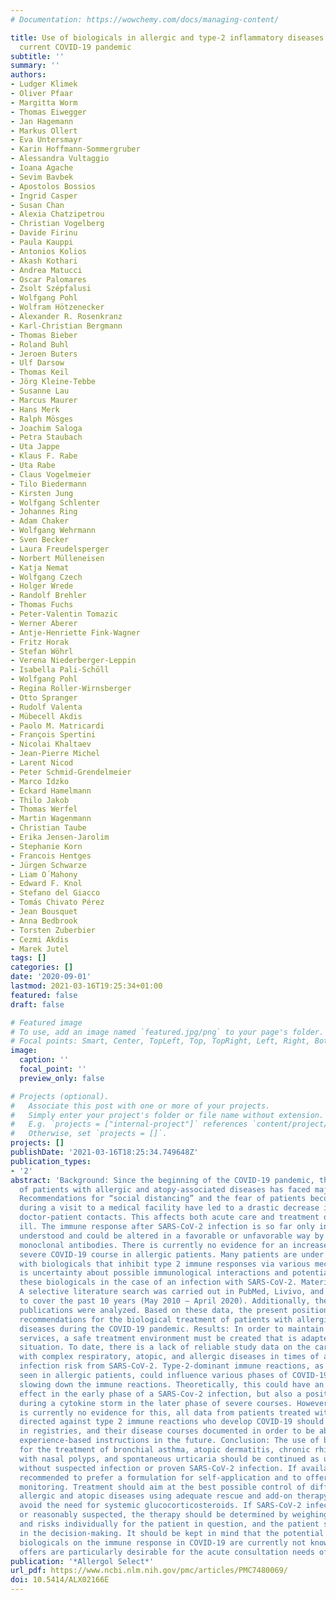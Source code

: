 ```yaml
---
# Documentation: https://wowchemy.com/docs/managing-content/

title: Use of biologicals in allergic and type-2 inflammatory diseases during the
  current COVID-19 pandemic
subtitle: ''
summary: ''
authors:
- Ludger Klimek
- Oliver Pfaar
- Margitta Worm
- Thomas Eiwegger
- Jan Hagemann
- Markus Ollert
- Eva Untersmayr
- Karin Hoffmann-Sommergruber
- Alessandra Vultaggio
- Ioana Agache
- Sevim Bavbek
- Apostolos Bossios
- Ingrid Casper
- Susan Chan
- Alexia Chatzipetrou
- Christian Vogelberg
- Davide Firinu
- Paula Kauppi
- Antonios Kolios
- Akash Kothari
- Andrea Matucci
- Oscar Palomares
- Zsolt Szépfalusi
- Wolfgang Pohl
- Wolfram Hötzenecker
- Alexander R. Rosenkranz
- Karl-Christian Bergmann
- Thomas Bieber
- Roland Buhl
- Jeroen Buters
- Ulf Darsow
- Thomas Keil
- Jörg Kleine-Tebbe
- Susanne Lau
- Marcus Maurer
- Hans Merk
- Ralph Mösges
- Joachim Saloga
- Petra Staubach
- Uta Jappe
- Klaus F. Rabe
- Uta Rabe
- Claus Vogelmeier
- Tilo Biedermann
- Kirsten Jung
- Wolfgang Schlenter
- Johannes Ring
- Adam Chaker
- Wolfgang Wehrmann
- Sven Becker
- Laura Freudelsperger
- Norbert Mülleneisen
- Katja Nemat
- Wolfgang Czech
- Holger Wrede
- Randolf Brehler
- Thomas Fuchs
- Peter-Valentin Tomazic
- Werner Aberer
- Antje-Henriette Fink-Wagner
- Fritz Horak
- Stefan Wöhrl
- Verena Niederberger-Leppin
- Isabella Pali-Schöll
- Wolfgang Pohl
- Regina Roller-Wirnsberger
- Otto Spranger
- Rudolf Valenta
- Mübecell Akdis
- Paolo M. Matricardi
- François Spertini
- Nicolai Khaltaev
- Jean-Pierre Michel
- Larent Nicod
- Peter Schmid-Grendelmeier
- Marco Idzko
- Eckard Hamelmann
- Thilo Jakob
- Thomas Werfel
- Martin Wagenmann
- Christian Taube
- Erika Jensen-Jarolim
- Stephanie Korn
- Francois Hentges
- Jürgen Schwarze
- Liam O´Mahony
- Edward F. Knol
- Stefano del Giacco
- Tomás Chivato Pérez
- Jean Bousquet
- Anna Bedbrook
- Torsten Zuberbier
- Cezmi Akdis
- Marek Jutel
tags: []
categories: []
date: '2020-09-01'
lastmod: 2021-03-16T19:25:34+01:00
featured: false
draft: false

# Featured image
# To use, add an image named `featured.jpg/png` to your page's folder.
# Focal points: Smart, Center, TopLeft, Top, TopRight, Left, Right, BottomLeft, Bottom, BottomRight.
image:
  caption: ''
  focal_point: ''
  preview_only: false

# Projects (optional).
#   Associate this post with one or more of your projects.
#   Simply enter your project's folder or file name without extension.
#   E.g. `projects = ["internal-project"]` references `content/project/deep-learning/index.md`.
#   Otherwise, set `projects = []`.
projects: []
publishDate: '2021-03-16T18:25:34.749648Z'
publication_types:
- '2'
abstract: 'Background: Since the beginning of the COVID-19 pandemic, the treatment
  of patients with allergic and atopy-associated diseases has faced major challenges.
  Recommendations for “social distancing” and the fear of patients becoming infected
  during a visit to a medical facility have led to a drastic decrease in personal
  doctor-patient contacts. This affects both acute care and treatment of the chronically
  ill. The immune response after SARS-CoV-2 infection is so far only insufficiently
  understood and could be altered in a favorable or unfavorable way by therapy with
  monoclonal antibodies. There is currently no evidence for an increased risk of a
  severe COVID-19 course in allergic patients. Many patients are under ongoing therapy
  with biologicals that inhibit type 2 immune responses via various mechanisms. There
  is uncertainty about possible immunological interactions and potential risks of
  these biologicals in the case of an infection with SARS-CoV-2. Materials and methods:
  A selective literature search was carried out in PubMed, Livivo, and the internet
  to cover the past 10 years (May 2010 – April 2020). Additionally, the current German-language
  publications were analyzed. Based on these data, the present position paper provides
  recommendations for the biological treatment of patients with allergic and atopy-associated
  diseases during the COVID-19 pandemic. Results: In order to maintain in-office consultation
  services, a safe treatment environment must be created that is adapted to the pandemic
  situation. To date, there is a lack of reliable study data on the care for patients
  with complex respiratory, atopic, and allergic diseases in times of an imminent
  infection risk from SARS-CoV-2. Type-2-dominant immune reactions, as they are frequently
  seen in allergic patients, could influence various phases of COVID-19, e.g., by
  slowing down the immune reactions. Theoretically, this could have an unfavorable
  effect in the early phase of a SARS-Cov-2 infection, but also a positive effect
  during a cytokine storm in the later phase of severe courses. However, since there
  is currently no evidence for this, all data from patients treated with a biological
  directed against type 2 immune reactions who develop COVID-19 should be collected
  in registries, and their disease courses documented in order to be able to provide
  experience-based instructions in the future. Conclusion: The use of biologicals
  for the treatment of bronchial asthma, atopic dermatitis, chronic rhinosinusitis
  with nasal polyps, and spontaneous urticaria should be continued as usual in patients
  without suspected infection or proven SARS-CoV-2 infection. If available, it is
  recommended to prefer a formulation for self-application and to offer telemedical
  monitoring. Treatment should aim at the best possible control of difficult-to-control
  allergic and atopic diseases using adequate rescue and add-on therapy and should
  avoid the need for systemic glucocorticosteroids. If SARS-CoV-2 infection is proven
  or reasonably suspected, the therapy should be determined by weighing the benefits
  and risks individually for the patient in question, and the patient should be involved
  in the decision-making. It should be kept in mind that the potential effects of
  biologicals on the immune response in COVID-19 are currently not known. Telemedical
  offers are particularly desirable for the acute consultation needs of suitable patients.'
publication: '*Allergol Select*'
url_pdf: https://www.ncbi.nlm.nih.gov/pmc/articles/PMC7480069/
doi: 10.5414/ALX02166E
---
```

